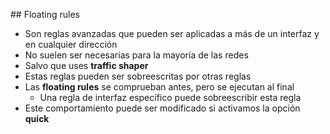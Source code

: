 ## Floating rules

- Son reglas avanzadas que pueden ser aplicadas a más de un interfaz y en cualquier dirección
- No suelen ser necesarias para la mayoría de las redes
 - Salvo que uses **traffic shaper**
- Estas reglas pueden ser sobreescritas por otras reglas
 - Las **floating rules** se comprueban antes, pero se ejecutan al final
   - Una regla de interfaz específico puede sobreescribir esta regla
 - Este comportamiento puede ser modificado si activamos la opción **quick** 
